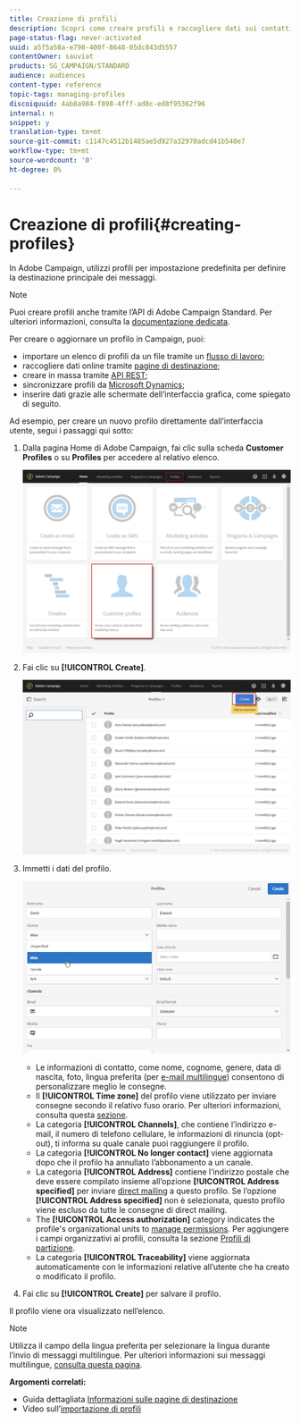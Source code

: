 ```yaml
---
title: Creazione di profili
description: Scopri come creare profili e raccogliere dati sui contatti tramite API, funzionalità di importazione, acquisizione online, aggiornamenti automatici o manuali.
page-status-flag: never-activated
uuid: a5f5a58a-e798-400f-8648-05dc843d5557
contentOwner: sauviat
products: SG_CAMPAIGN/STANDARD
audience: audiences
content-type: reference
topic-tags: managing-profiles
discoiquuid: 4ab8a984-f898-4fff-ad8c-ed8f95362f96
internal: n
snippet: y
translation-type: tm+mt
source-git-commit: c1147c4512b1485ae5d927a32970adcd41b540e7
workflow-type: tm+mt
source-wordcount: '0'
ht-degree: 0%

---
```



# Creazione di profili{#creating-profiles}

In Adobe Campaign, utilizzi profili per impostazione predefinita per definire la destinazione principale dei messaggi.

>[!NOTE]
>
>Puoi creare profili anche tramite l’API di Adobe Campaign Standard. Per ulteriori informazioni, consulta la [documentazione dedicata](../../api/using/creating-profiles.md).

Per creare o aggiornare un profilo in Campaign, puoi:

* importare un elenco di profili da un file tramite un [flusso di lavoro](../../automating/using/creating-import-workflow-templates.md);
* raccogliere dati online tramite [pagine di destinazione](../../channels/using/getting-started-with-landing-pages.md);
* creare in massa tramite [API REST](../../api/using/get-started-apis.md);
* sincronizzare profili da [Microsoft Dynamics](../../integrating/using/working-with-campaign-standard-and-microsoft-dynamics-365.md);
* inserire dati grazie alle schermate dell’interfaccia grafica, come spiegato di seguito.

Ad esempio, per creare un nuovo profilo direttamente dall’interfaccia utente, segui i passaggi qui sotto:

1. Dalla pagina Home di Adobe Campaign, fai clic sulla scheda **Customer Profiles** o su **Profiles** per accedere al relativo elenco.

   ![](assets/profile_creation_1.png)

1. Fai clic su **[!UICONTROL Create]**.

   ![](assets/profile_creation.png)

1. Immetti i dati del profilo.

   ![](assets/profile_creation1.png)

   * Le informazioni di contatto, come nome, cognome, genere, data di nascita, foto, lingua preferita (per [e-mail multilingue](../../channels/using/creating-a-multilingual-email.md)) consentono di personalizzare meglio le consegne.
   * Il **[!UICONTROL Time zone]** del profilo viene utilizzato per inviare consegne secondo il relativo fuso orario. Per ulteriori informazioni, consulta questa [sezione](../../sending/using/sending-messages-at-the-recipient-s-time-zone.md).
   * La categoria **[!UICONTROL Channels]**, che contiene l’indirizzo e-mail, il numero di telefono cellulare, le informazioni di rinuncia (opt-out), ti informa su quale canale puoi raggiungere il profilo.
   * La categoria **[!UICONTROL No longer contact]** viene aggiornata dopo che il profilo ha annullato l’abbonamento a un canale.
   * La categoria **[!UICONTROL Address]** contiene l’indirizzo postale che deve essere compilato insieme all’opzione **[!UICONTROL Address specified]** per inviare [direct mailing](../../channels/using/about-direct-mail.md) a questo profilo. Se l’opzione **[!UICONTROL Address specified]** non è selezionata, questo profilo viene escluso da tutte le consegne di direct mailing.
   * The **[!UICONTROL Access authorization]** category indicates the profile&#39;s organizational units to [manage permissions](../../administration/using/about-access-management.md). Per aggiungere i campi organizzativi ai profili, consulta la sezione [Profili di partizione](../../administration/using/organizational-units.md#partitioning-profiles).
   * La categoria **[!UICONTROL Traceability]** viene aggiornata automaticamente con le informazioni relative all’utente che ha creato o modificato il profilo.

1. Fai clic su **[!UICONTROL Create]** per salvare il profilo.

Il profilo viene ora visualizzato nell’elenco.

>[!NOTE]
>Utilizza il campo della lingua preferita per selezionare la lingua durante l’invio di messaggi multilingue. Per ulteriori informazioni sui messaggi multilingue, [consulta questa pagina](../../channels/using/creating-a-multilingual-email.md).

**Argomenti correlati:**

* Guida dettagliata [Informazioni sulle pagine di destinazione](../../channels/using/getting-started-with-landing-pages.md)
* Video sull’[importazione di profili](https://video.tv.adobe.com/v/24993?captions=ita)

